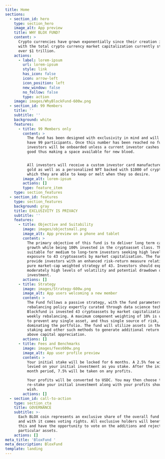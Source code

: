 ```yaml
---
title: Home
sections:
  - section_id: hero
    type: section_hero
    image_alt: App preview
    title: WHY BLOX FUND?
    content: >
      Crypto currencies have grown exponentially since their creation in 2009,
      with the total crypto currency market capitalization currently standing at
      over $1 trillion.
    actions:
      - label: lorem-ipsum
        url: lorem-ipsum
        style: link
        has_icon: false
        icon: arrow-left
        icon_position: left
        new_window: false
        no_follow: false
        type: action
    image: images/WhyBlockFund-600w.png
  - section_id: 99 Members
    title: ''
    subtitle: ''
    background: white
    features:
      - title: 99 Members only
        content: >
          The fund has been designed with exclusivity in mind and will only ever
          have 99 participants. Once this number has been reached no further
          investors will be onboarded unless a current investor cashes out for
          good thus making a space available for new blood.


          All investors will receive a custom investor card manufactured from
          gold as well as a personalized NFT backed with $1000 of cryptocurrency
          which they are able to keep or melt when they so desire.
        image_alt: lorem-ipsum
        actions: []
        type: feature_item
    type: section_features
  - section_id: features
    type: section_features
    background: gray
    title: EXCLUSIVITY IS PRIVACY
    subtitle: ''
    features:
      - title: Objective and Suitability
        image: images/objectsmall.png
        image_alt: App preview on a phone and tablet
        content: >
          The primary objective of this fund is to deliver long term capital
          growth while being 100% invested in the cryptoasset class. The fund is
          suitable for medium to long-term investors seeking high levels of
          exposure to 43 cryptoassets by market capitalisation. The fund aims to
          provide investors with an enhanced risk-return measure relative to a
          pure market-cap weighted strategy of 43. Investors should expect
          moderately high levels of volatility and potential drawdown of their
          investment.
        actions: []
      - title: Strategy
        image: images/Strategy-600w.png
        image_alt: App users welcoming a new member
        content: >
          The Fund follows a passive strategy, with the fund parameters and
          rebalancing policy expertly curated through data science techniques.
          Blockfund is invested 43 cryptoassets by market capitalization, with
          weekly rebalancing. A maximum component weighting of 10% is utilized
          to prevent any single asset, and thus single source of risk, from
          dominating the portfolio. The fund will utilize assets in the form of
          staking and other such methods to generate additional return over and
          above capital appreciation.
        actions: []
      - title: Fees and Benchmarks
        image: images/fees600w.png
        image_alt: App user profile preview
        content: >
          Your initial stake will be locked for 6 months. A 2.5% fee will be
          levied on your initial investment as you stake. After the initial 6
          month period, 7.5% will be taken on any profits.

          Your profits will be converted to USDC. You may then choose to
          re-stake your initial investment along with your profits should you
          wish.
        actions: []
  - section_id: call-to-action
    type: section_cta
    title: GOVERNANCE
    subtitle: >-
      Each BLOX coin represents an exclusive share of the overall fund invested
      and with it comes voting rights. All exclusive holders will benefit from
      this and have the opportunity to vote on the additions and rejections of
      particular assets.
    actions: []
meta_title: 'BloxFund '
meta_description: BloxFund
template: landing
---
```

